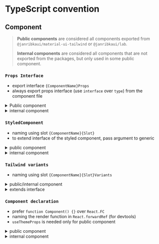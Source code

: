 # TypeScript convention

## Component

> **Public components** are considered all components exported from `@janribkaui/material-ui-tailwind` or `@janribkaui/lab`.
>
> **Internal components** are considered all components that are not exported from the packages, but only used in some public component.

### `Props Interface`

- export interface `{ComponentName}Props`
- always export props interface (use `interface` over `type`) from the component file

<details>
  <summary>Public component</summary>

```ts
// Foo.tsx
export interface FooProps {
  /**
   * If `true`, the component is disabled.
   * @default false
   */
  disabled?: boolean;
  // ...other props
  /**
   * Element placed before the children.
   */
  startIcon?: React.ReactNode;
}
```

</details>
<details>
  <summary>internal component</summary>

```ts
// Bar.tsx
export interface BarProps {
  disabled?: boolean;
  // ...other props
  startIcon?: React.ReactNode;
}
```

</details>

### `StyledComponent`

- naming using slot `{ComponentName}{Slot}`
- to extend interface of the styled component, pass argument to generic

<details>
  <summary>public component</summary>

```ts
const FooRoot = styled.div`
  // styling
`;

<FooRoot className="JrFoo-root" />
```

</details>
<details>
  <summary>internal component</summary>

```ts
const BarRoot = styled.div`
  // styling
`;

<BarRoot className="JrBar-root" />
```

</details>

### `Tailwind variants`

- naming using slot `{ComponentName}{Slot}Variants`

<details>
  <summary>public/internal component</summary>

```ts
const fooRootVariants = tv({
  // styling
});

<FooRoot className=mergeStyles("JrFoo-root", fooRootVariants({})) />
```

</details>
<details>
  <summary>extends interface</summary>

```ts
const barRootVariants = tv({
  extend: fooRootVariants,
  // styling
});
```
</details>

### `Component declaration`

- prefer `function Component() {}` over `React.FC`
- naming the render function in `React.forwardRef` (for devtools)
- `useThemeProps` is needed only for public component

<details>
  <summary>public component</summary>

```ts
const Foo = React.forwardRef<HTMLSpanElement, FooProps>(function Foo(inProps, ref) => {
  // pass args like this, otherwise will get error about theme at return section
  const props = useThemeProps<Theme, FooProps, 'JrFoo'>({
    props: inProps,
    name: 'JrFoo',
  });
  const { children, className, ...other } = props

  // ...implementation

  return (
    <FooRoot
      ref={ref}
      className={mergeStyles("JrFoo-root", fooRootVariants({}), className)}
      {...other}
    >
      {children}
    </FooRoot>
  )
})
```

</details>
<details>
  <summary>internal component</summary>

```ts
const BarRoot = styled.div({
  // Styles
}));

// if this component does not need React.forwardRef, don't use React.FC
const Bar = (props: BarProps) => {
  const { className, selected, ...other } = props;
  return <BarRoot className={mergeStyles("JrBar-root", bsrRootVariants({}), className)} {...other} />;
};
```

</details>
